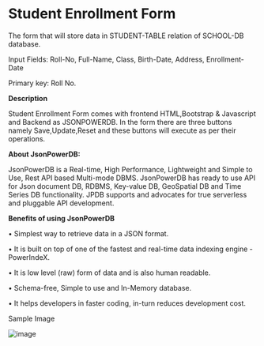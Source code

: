 # Student Enrollment Form

The form that will store data in STUDENT-TABLE relation of SCHOOL-DB database.

Input Fields: Roll-No, Full-Name, Class, Birth-Date, Address, Enrollment-Date

Primary key: Roll No.

**Description**

Student Enrollment Form comes with frontend HTML,Bootstrap & Javascript and Backend as JSONPOWERDB. In the form there are three buttons namely Save,Update,Reset and these buttons will execute as per their operations.

**About JsonPowerDB:**

JsonPowerDB is a Real-time, High Performance, Lightweight and Simple to Use, Rest API based Multi-mode DBMS. JsonPowerDB has ready to use API for Json document DB, RDBMS, Key-value DB, GeoSpatial DB and Time Series DB functionality. JPDB supports and advocates for true serverless and pluggable API development.

**Benefits of using JsonPowerDB**

• Simplest way to retrieve data in a JSON format.

• It is built on top of one of the fastest and real-time data indexing engine - PowerIndeX.

• It is low level (raw) form of data and is also human readable.

• Schema-free, Simple to use and In-Memory database.

• It helps developers in faster coding, in-turn reduces development cost.


Sample Image

![image](https://user-images.githubusercontent.com/121605652/210931366-9237dc61-9679-4b60-b71e-47ab25b1ab63.png)
